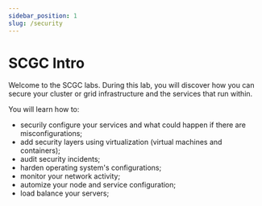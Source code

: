 ```yaml
---
sidebar_position: 1
slug: /security
---
```


# SCGC Intro

Welcome to the SCGC labs. During this lab, you will discover how you can secure your cluster or grid infrastructure and the services that run within.

You will learn how to:
  * securily configure your services and what could happen if there are misconfigurations;
  * add security layers using virtualization (virtual machines and containers);
  * audit security incidents;
  * harden operating system's configurations;
  * monitor your network activity;
  * automize your node and service configuration;
  * load balance your servers;
